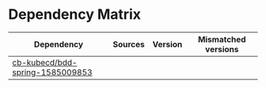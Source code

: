 # Dependency Matrix

Dependency | Sources | Version | Mismatched versions
---------- | ------- | ------- | -------------------
[cb-kubecd/bdd-spring-1585009853](https://github.com/cb-kubecd/bdd-spring-1585009853.git) |  | []() | 
